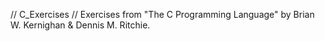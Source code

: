 // C_Exercises
// Exercises from "The C Programming Language" by Brian W. Kernighan & Dennis M. Ritchie.
